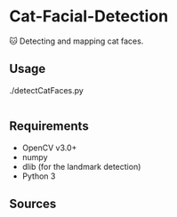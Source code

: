 # Cat-Facial-Detection
:cat: Detecting and mapping cat faces.

## Usage
./detectCatFaces.py

```
```

## Requirements
* OpenCV v3.0+
* numpy
* dlib (for the landmark detection)
* Python 3

## Sources
